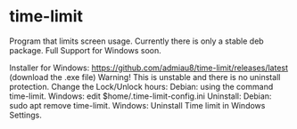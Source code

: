# time-limit
Program that limits screen usage. Currently there is only a stable deb package. Full Support for Windows soon.

Installer for Windows: https://github.com/admiau8/time-limit/releases/latest (download the .exe file) Warning! This is unstable and there is no uninstall protection.
Change the Lock/Unlock hours:
Debian: using the command time-limit.
Windows: edit $home/.time-limit-config.ini
Uninstall:
Debian: sudo apt remove time-limit.
Windows: Uninstall Time limit in Windows Settings.
